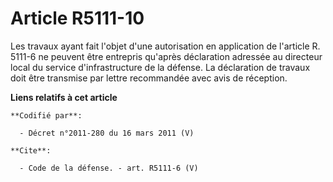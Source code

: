 # Article R5111-10

Les travaux ayant fait l'objet d'une autorisation en application de l'article R. 5111-6 ne peuvent être entrepris qu'après
déclaration adressée au directeur local du service d'infrastructure de la défense. La déclaration de travaux doit être
transmise par lettre recommandée avec avis de réception.

**Liens relatifs à cet article**

	**Codifié par**:

	  - Décret n°2011-280 du 16 mars 2011 (V)

	**Cite**:

	  - Code de la défense. - art. R5111-6 (V)
